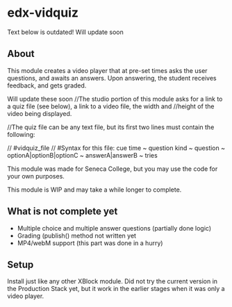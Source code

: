 edx-vidquiz
===========

Text below is outdated! Will update soon

About
-----

This module creates a video player that at pre-set times asks the user questions, and awaits an answers. Upon answering,
the student receives feedback, and gets graded.

Will update these soon
//The studio portion of this module asks for a link to a quiz file (see below), a link to a video file, the width and
//height of the video being displayed.

//The quiz file can be any text file, but its first two lines must contain the following:

//    #vidquiz_file
//    #Syntax for this file: cue time ~ question kind ~ question ~ optionA|optionB|optionC ~ answerA|answerB ~ tries

This module was made for Seneca College, but you may use the code for your own purposes.

This module is WIP and may take a while longer to complete.

What is not complete yet
------------------------

- Multiple choice and multiple answer questions (partially done logic)
- Grading (publish() method not written yet
- MP4/webM support (this part was done in a hurry)


Setup
-----

Install just like any other XBlock module. Did not try the current version in the Production Stack yet, but it work in
the earlier stages when it was only a video player.
